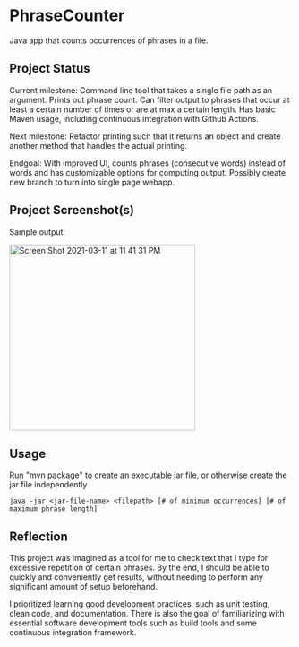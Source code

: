 # PhraseCounter
Java app that counts occurrences of phrases in a file.

## Project Status
Current milestone:
Command line tool that takes a single file path as an argument. Prints out phrase count.
Can filter output to phrases that occur at least a certain number of times or are at max a certain length.
Has basic Maven usage, including continuous integration with Github Actions.

Next milestone:
Refactor printing such that it returns an object and create another method that handles the actual printing.

Endgoal:
With improved UI, counts phrases (consecutive words) instead of words and has customizable options for computing output.
Possibly create new branch to turn into single page webapp.

## Project Screenshot(s)
Sample output:

<img width="332" alt="Screen Shot 2021-03-11 at 11 41 31 PM" src="https://user-images.githubusercontent.com/25709225/110908406-9da4f800-82c3-11eb-96de-a81088ff1cc3.png">


## Usage
Run "mvn package" to create an executable jar file, or otherwise create the jar file independently.

`java -jar <jar-file-name> <filepath> [# of minimum occurrences] [# of maximum phrase length]`


## Reflection
This project was imagined as a tool for me to check text that I type for excessive repetition of certain phrases. 
By the end, I should be able to quickly and conveniently get results, without needing to perform any significant amount of 
setup beforehand.

I prioritized learning good development practices, such as unit testing, clean code, and documentation. There is also the 
goal of familiarizing with essential software development tools such as build tools and some continuous integration framework.
